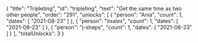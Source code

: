 {
  "title": "Tripleting",
  "id": "tripleting",
  "text": "Get the same time as two other people",
  "order": "291",
  "unlocks": [
    {
      "person": "Ania",
      "count": 1,
      "dates": [
        "2021-08-23"
      ]
    },
    {
      "person": "itsalex",
      "count": 1,
      "dates": [
        "2021-08-23"
      ]
    },
    {
      "person": "j-sheps",
      "count": 1,
      "dates": [
        "2021-08-23"
      ]
    }
  ],
  "totalUnlocks": 3
}